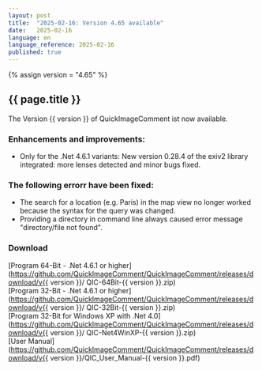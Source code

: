 ```yaml
---
layout: post
title:  "2025-02-16: Version 4.65 available"
date:   2025-02-16
language: en
language_reference: 2025-02-16
published: true
---
```

{% assign version = "4.65" %}

## {{ page.title }}

The Version {{ version }} of QuickImageComment ist now available.

### Enhancements and improvements:

* Only for the .Net 4.6.1 variants: New version 0.28.4 of the exiv2 library integrated: more lenses detected and minor bugs fixed.

### The following errorr have been fixed:

* The search for a location (e.g. Paris) in the map view no longer worked because the syntax for the query was changed.
* Providing a directory in command line always caused error message "directory/file not found".

### Download

[Program 64-Bit - .Net 4.6.1 or higher](https://github.com/QuickImageComment/QuickImageComment/releases/download/v{{ version }}/
QIC-64Bit-{{ version }}.zip)<br>
[Program 32-Bit - .Net 4.6.1 or higher](https://github.com/QuickImageComment/QuickImageComment/releases/download/v{{ version }}/
QIC-32Bit-{{ version }}.zip)<br>
[Program 32-Bit for Windows XP with .Net 4.0](https://github.com/QuickImageComment/QuickImageComment/releases/download/v{{ version }}/
QIC-Net4WinXP-{{ version }}.zip)<br>
[User Manual](https://github.com/QuickImageComment/QuickImageComment/releases/download/v{{ version }}/QIC_User_Manual-{{ version }}.pdf)
